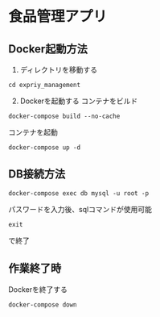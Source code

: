 # 食品管理アプリ

## Docker起動方法

1. ディレクトリを移動する
```
cd expriy_management
```

2. Dockerを起動する
コンテナをビルド
```
docker-compose build --no-cache
```

コンテナを起動
```
docker-compose up -d
```

## DB接続方法
```
docker-compose exec db mysql -u root -p
```
パスワードを入力後、sqlコマンドが使用可能
```
exit
```
で終了

## 作業終了時
Dockerを終了する
```
docker-compose down
```
